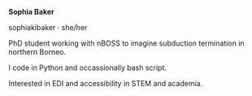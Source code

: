 <!--
**sophiakibaker/sophiakibaker** is a ✨ _special_ ✨ repository because its `README.md` (this file) appears on your GitHub profile.

Here are some ideas to get you started:

- 🔭 I’m currently working on ...
- 🌱 I’m currently learning ...
- 👯 I’m looking to collaborate on ...
- 🤔 I’m looking for help with ...
- 💬 Ask me about ...
- 📫 How to reach me: ...
- 😄 Pronouns: ...
- ⚡ Fun fact: ...
-->

**Sophia Baker**

sophiakibaker · she/her

PhD student working with nBOSS to imagine subduction termination in northern Borneo.

I code in Python and occassionally bash script.

Interested in EDI and accessibility in STEM and academia.
